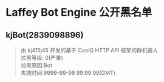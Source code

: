 # Laffey Bot Engine 公开黑名单
## kjBot(2839098896)
> 由 kj415j45 开发的基于 CoolQ HTTP API 框架的群机器人<br>
> 拉黑等级: 0(严重)<br>
> 拉黑原因:Bot<br>
> 失效时间:9999-99-99 99:99:99(GMT)
